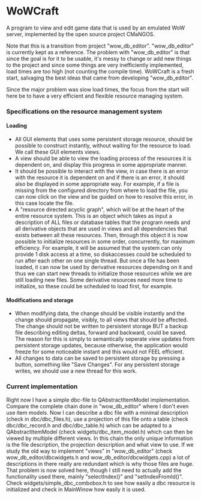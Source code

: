 # WoWCraft
A program to view and edit game data that is used by an emulated WoW server, implemented by the open source project CMaNGOS. 

Note that this is a transition from project "wow_db_editor". "wow_db_editor" is currently kept as a reference. The problem with "wow_db_editor" is that since the goal is for it to be usable, it's messy to change or add new things to the project and since some things are very inefficiently implemented, load times are too high (not counting the compile time). WoWCraft is a fresh start, salvaging the best ideas that came from developing "wow_db_editor".

Since the major problem was slow load times, the focus from the start will here be to have a very efficient and flexible resource managing system.

### Specifications on the resource management system
#### Loading
- All GUI elements that uses some persistent storage resource, should be possible to construct instantly, without waiting for the resource to load. We call these GUI elements views.
- A view should be able to view the loading process of the resources it is dependent on, and display this progress in some appropriate manner.
- It should be possible to interact with the view, in case there is an error with the resource it is dependent on and if there is an error, it should also be displayed in some appropriate way. For example, if a file is missing from the configured directory from where to load the file, you can now click on the view and be guided on how to resolve this error, in this case locate the file.
- A "resource directed acyclic graph", which will be at the heart of the entire resource system. This is an object which takes as input a description of ALL files or database tables that the program needs and all derivative objects that are used in views and all dependencies that exists between all these resources. Then, through this object it is now possible to initialize resources in some order, concurrently, for maximum efficiency. For example, it will be assumed that the system can only provide 1 disk access at a time, so diskaccesses could be scheduled to run after each other on one single thread. But once a file has been loaded, it can now be used by derivative resources depending on it and thus we can start new threads to initialize those resources while we are still loading new files. Some derivative resources need more time to initialize, so these could be scheduled to load first, for example.
#### Modifications and storage
- When modifying data, the change should be visible instantly and the change should propagate, visibly, to all views that should be affected. The change should not be written to persistent storage BUT a backup file describing editing deltas, forward and backward, could be saved. The reason for this is simply to semantically seperate view updates from persistent storage updates, because otherwise, the application would freeze for some noticeable instant and this would not FEEL efficient.
- All changes to data can be saved to persistent storage by pressing a button, something like "Save Changes". For any persistent storage writes, we should use a new thread for this work.

### Current implementation
Right now I have a simple dbc-file to QAbstractItemModel implementation. Compare the complete chain done in "wow_db_editor" where I don't even use item models. Now I can describe a dbc file with a minimal description (check in dbc/dbc_files.h), use a projection of this file onto a table (check dbc/dbc_record.h and dbc/dbc_table.h) which can be adapted to a QAbstractItemModel (check widgets/dbc_item_model.h) which can then be viewed by multiple different views. In this chain the only unique information is the file description, the projection description and what view to use. If we study the old way to implement "views" in "wow_db_editor" (check wow_db_editor/dbcwidgets.h and wow_db_editor/dbcwidgets.cpp) a lot of descriptions in there really are redundant which is why those files are huge. That problem is now solved here, though I still need to actually add the functionality used there, mainly "selectIndex()" and "setIndexFromId()".
Check widgets/simple_dbc_combobox.h to see how easily a dbc resource is initialized and check in MainWinow how easily it is used.
